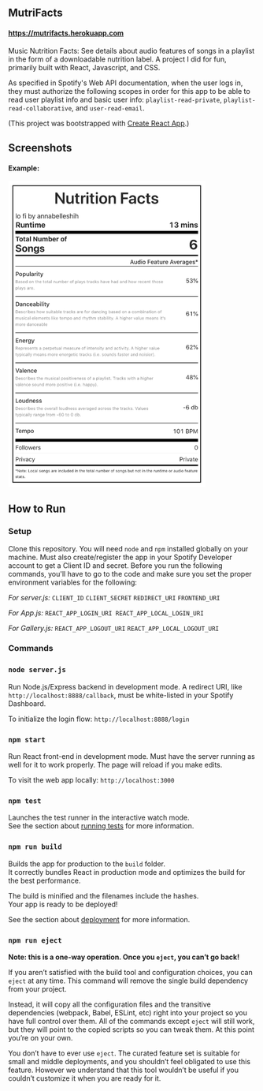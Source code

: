 ## MutriFacts

#### https://mutrifacts.herokuapp.com

Music Nutrition Facts: See details about audio features of songs in a playlist in the form of a downloadable nutrition label. A project I did for fun, primarily built with React, Javascript, and CSS.

As specified in Spotify's Web API documentation, when the user logs in, they must authorize the following scopes in order for this app to be able to read user playlist info and basic user info: `playlist-read-private`, `playlist-read-collaborative`, and `user-read-email`.

(This project was bootstrapped with [Create React App](https://github.com/facebook/create-react-app).)


## Screenshots

#### Example:   
<img src="https://github.com/ayshih2/mutrifacts/blob/master/nutrition-label-example.png" width="400" alt="label example screenshot">

## How to Run
### Setup
Clone this repository. You will need `node` and `npm` installed globally on your machine. Must also create/register the app in your Spotify Developer account to get a Client ID and secret. Before you run the following commands, you'll have to go to the code and make sure you set the proper environment variables for the following:

*For server.js:*
`CLIENT_ID`
`CLIENT_SECRET`
`REDIRECT_URI`
`FRONTEND_URI`

*For App.js:*
`REACT_APP_LOGIN_URI
REACT_APP_LOCAL_LOGIN_URI`

*For Gallery.js:*
`REACT_APP_LOGOUT_URI`
`REACT_APP_LOCAL_LOGOUT_URI`


### Commands
### `node server.js`

Run Node.js/Express backend in development mode. A redirect URI, like `http://localhost:8888/callback`, must be white-listed in your Spotify Dashboard.

To initialize the login flow:
`http://localhost:8888/login`

### `npm start`

Run React front-end in development mode. Must have the server running as well for it to work properly. The page will reload if you make edits.
  
To visit the web app locally:
`http://localhost:3000`  

### `npm test`

Launches the test runner in the interactive watch mode.<br />
See the section about [running tests](https://facebook.github.io/create-react-app/docs/running-tests) for more information.

### `npm run build`

Builds the app for production to the `build` folder.<br />
It correctly bundles React in production mode and optimizes the build for the best performance.

The build is minified and the filenames include the hashes.<br />
Your app is ready to be deployed!

See the section about [deployment](https://facebook.github.io/create-react-app/docs/deployment) for more information.

### `npm run eject`

**Note: this is a one-way operation. Once you `eject`, you can’t go back!**

If you aren’t satisfied with the build tool and configuration choices, you can `eject` at any time. This command will remove the single build dependency from your project.

Instead, it will copy all the configuration files and the transitive dependencies (webpack, Babel, ESLint, etc) right into your project so you have full control over them. All of the commands except `eject` will still work, but they will point to the copied scripts so you can tweak them. At this point you’re on your own.

You don’t have to ever use `eject`. The curated feature set is suitable for small and middle deployments, and you shouldn’t feel obligated to use this feature. However we understand that this tool wouldn’t be useful if you couldn’t customize it when you are ready for it.
